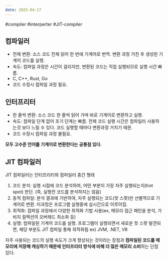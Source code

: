 ```yaml
---
date: 2025-04-17
---
```

#compiler #interperter #JIT-compiler
## 컴파일러
- 전체 변환: 소스 코드 전체 읽어 한 번에 기계어로 번역. 변환 과정 거친 후 생성된 기계어 코드를 실행.
- 속도: 컴파일 과정은 시간이 걸리지만, 변환된 코드는 직접 실행되므로 실행 시간 빠름.
- C, C++, Rust, Go
- 코드 수정시 컴파일 과정 필요.

## 인터프리터

- 한 줄씩 변환: 소스 코드 한 줄씩 읽어 가며 바로 기계어로 변환하고 실행.
- 속도: 컴파일 단계 없어 초기 단계는 빠름. 전체 코드 실행 시간은 컴파일러 사용하는것 보다 느릴 수 있다. 코드 실행할 때마다 변환과정 거치기 때문.
- 코드 수정시 컴파일 과정 불필요.

**모두 고수준 언어를 기계어로 변환한다는 공통점 있다.**

## JIT 컴파일러
JIT 컴파일러는 인터프리터와 컴파일러 중간 형태
1. 코드 분석: 실행 시점에 코드 분석하여, 어떤 부분이 가장 자주 실행되는지(hot spot) 판단. (즉, 실행전 코드를 분석하지는 않음)
2. 동적 컴파일: 분석 결과에 기반하여, 자주 실행되는 코드(핫 스팟)만 선별적으로 기계어로 변환. 이과정은 프로그램 실행중에 실시간으로 이루어짐.
3. 최적화: 컴파일 과정에서 다양한 최적화 기법 사용(ex, 메모리 접근 패턴을 분석, 가비지 컬렉션의 오버헤드 최소화 등)
4. 실행: 컴파일된 기계어 코드를 실행. 프로그램이 실행되면서 새로운 핫 스팟 발견되면, 해당 부분도 JIT 컴파일 통해 최적화됨
ex) JVM, .NET, V8

자주 사용되는 코드의 실행 속도가 크게 향상되는 것이라는 장점과 **컴파일된 코드를 메모리에 저장해 캐싱하기 때문에 인터프리터 방식에 비해 더 많은 메모리 소비**하는 단점 있다.